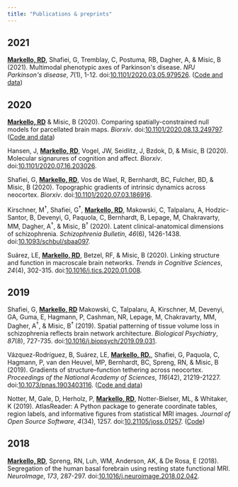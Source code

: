 ```yaml
---
title: "Publications & preprints"
---
```


## 2021

**<span style="text-decoration:underline">Markello, RD</span>**, Shafiei, G, Tremblay, C, Postuma, RB, Dagher, A, & Misic, B (2021). Multimodal phenotypic axes of Parkinson's disease. *NPJ Parkinson's disease*, *7*(1), 1-12. doi:[10.1101/2020.03.05.979526](https://doi.org/10.1038/s41531-020-00144-9). ([Code and data](https://github.com/netneurolab/markello_ppmisnf))

## 2020

**<span style="text-decoration:underline">Markello, RD</span>** & Misic, B (2020). Comparing spatially-constrained null models for parcellated brain maps. *Biorxiv*. doi:[10.1101/2020.08.13.249797](https://doi.org/10.1101/2020.08.13.249797). ([Code and data](https://github.com/netneurolab/markello_spatialnulls))

Hansen, J, **<span style="text-decoration:underline">Markello, RD</span>**, Vogel, JW, Seidlitz, J, Bzdok, D, & Misic, B (2020). Molecular signarures of cognition and affect. *Biorxiv*. doi:[10.1101/2020.07.16.203026](https://doi.org/10.1101/2020.07.16.203026).

Shafiei, G, **<span style="text-decoration:underline">Markello, RD</span>**, Vos de Wael, R, Bernhardt, BC, Fulcher, BD, & Misic, B (2020). Topographic gradients of intrinsic dynamics across neocortex. *Biorxiv*. doi:[10.1101/2020.07.03.186916](https://doi.org/10.1101/2020.07.03.186916).

Kirschner, M<sup>†</sup>, Shafiei, G<sup>†</sup>, **<span style="text-decoration:underline">Markello, RD</span>**, Makowski, C, Talpalaru, A, Hodzic-Santor, B, Devenyi, G, Paquola, C, Bernhardt, B, Lepage, M, Chakravarty, MM, Dagher, A<sup>†</sup>, \& Misic, B<sup>†</sup> (2020). Latent clinical-anatomical dimensions of schizophrenia. *Schizophrenia Bulletin*, *46*(6), 1426-1438. doi:[10.1093/schbul/sbaa097](https://doi.org/10.1093/schbul/sbaa097).

Suárez, LE, **<span style="text-decoration:underline">Markello, RD</span>**, Betzel, RF, & Misic, B (2020). Linking structure and function in macroscale brain networks. *Trends in Cognitive Sciences*, *24*(4), 302-315. doi:[10.1016/j.tics.2020.01.008](https://doi.org/10.1016/j.tics.2020.01.008).

## 2019

Shafiei, G, **<span style="text-decoration:underline">Markello, RD</span>** Makowski, C, Talpalaru, A, Kirschner, M, Devenyi, GA, Guma, E, Hagmann, P, Cashman, NR, Lepage, M, Chakravarty, MM, Dagher, A<sup>†</sup>, & Misic, B<sup>†</sup> (2019). Spatial patterning of tissue volume loss in schizophrenia reflects brain network architecture. *Biological Psychiatry*, *87*(8), 727-735. doi:[10.1016/j.biopsych/2019.09.031](https://doi.org/10.1016/j.biopsych.2019.09.031).

Vázquez-Rodríguez, B, Suárez, LE, **<span style="text-decoration:underline">Markello, RD.</span>**, Shafiei, G, Paquola, C, Hagmann, P, van den Heuvel, MP, Bernhardt, BC, Spreng, RN, & Misic, B (2019). Gradients of structure–function tethering across neocortex. *Proceedings of the National Academy of Sciences*, *116*(42), 21219-21227. doi:[10.1073/pnas.1903403116](https://doi.org/10.1073/pnas.1903403116). ([Code and data](https://github.com/netneurolab/vazquez-rodriguez_et_al_scfc))

Notter, M, Gale, D, Herholz, P, **<span style="text-decoration:underline">Markello, RD</span>**, Notter-Bielser, ML, & Whitaker, K (2019). AtlasReader: A Python package to generate coordinate tables, region labels, and informative figures from statistical MRI images. *Journal of Open Source Software*, *4*(34), 1257. doi:[10.21105/joss.01257](https://doi.org/10.21105/joss.01257). ([Code](https://github.com/miykael/atlasreader/))

## 2018

**<span style="text-decoration:underline">Markello, RD</span>**, Spreng, RN, Luh, WM, Anderson, AK, & De Rosa, E (2018). Segregation of the human basal forebrain using resting state functional MRI. *NeuroImage*, *173*, 287-297. doi:[10.1016/j.neuroimage.2018.02.042](https://doi.org/10.1016/j.neuroimage.2018.02.042).
